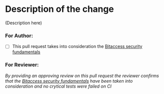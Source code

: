 # Description of the change

(Description here)




### For Author:

- [ ] This pull request takes into consideration the [Bitaccess security fundamentals](https://www.notion.so/acidalia/Security-Fundamentals-b3caed90b5c34e94899d930e62737074)


### For Reviewer:

*By providing an approving review on this pull request the reviewer confirms that the [Bitaccess security fundamentals](https://www.notion.so/acidalia/Security-Fundamentals-b3caed90b5c34e94899d930e62737074) have been taken into consideration and no crytical tests were failed on CI*

